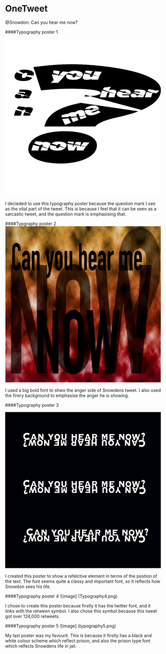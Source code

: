 # OneTweet
@Snowdon: Can you hear me now?


####Typography poster 1

![image](Typography1.png)

I decieded to use this typography poster because the question mark I see as the vital part of the tweet. This is because I feel that it can be seen as a sarcastic tweet, and the question mark is emphasising that.

####Typgraphy poster 2
![image](Typography2.png)

I used a big bold font to shwo the anger side of Snowdens tweet. I also used the firery background to emphasise the anger he is showing.

####Typography poster 3

![image](Typography3.png)

I created this poster to show a refelctive element in terms of the postion of the text. The font seems quite a classy and important font, so it reflects how Snowdon sees his life.

####Typography poster 4
![image] (Typography4.png)

I chose to create this poster because firstly it has the twitter font, and it links with the retween symbol. I also chose this symbol because this tweet got over 124,000 retweets.

####Typography poster 5
![image] (typography5.png)

My last poster was my favourit. This is because it firstly has a black and white colour scheme which reflect prison, and also the prison type font which relfects Snowdens life in jail.